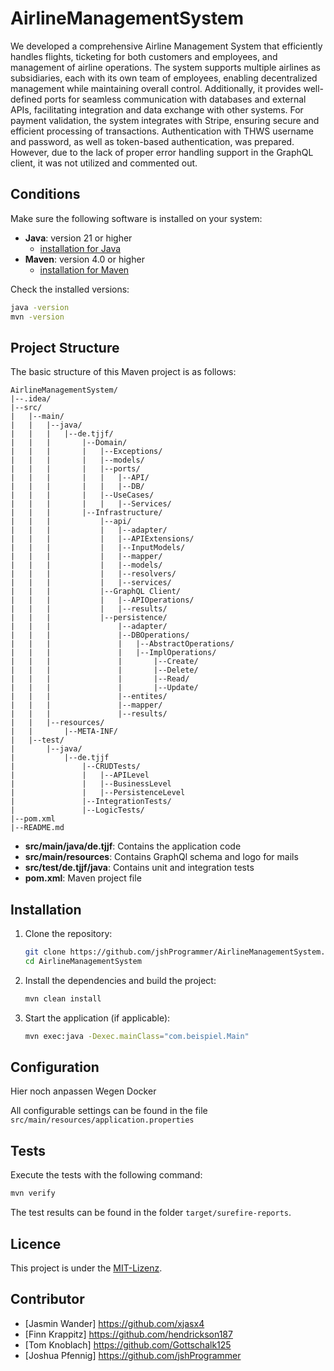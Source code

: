 # AirlineManagementSystem

We developed a comprehensive Airline Management System that efficiently handles flights, ticketing for both customers and employees, and management of airline operations. 
The system supports multiple airlines as subsidiaries, each with its own team of employees, enabling decentralized management while maintaining overall control.
Additionally, it provides well-defined ports for seamless communication with databases and external APIs, facilitating integration and data exchange with other systems. 
For payment validation, the system integrates with Stripe, ensuring secure and efficient processing of transactions. 
Authentication with THWS username and password, as well as token-based authentication, was prepared. However, due to the lack of proper error handling support in the GraphQL client, it was not utilized and commented out.

## Conditions

Make sure the following software is installed on your system:


- **Java**: version 21 or higher
    - [installation for Java](https://www.oracle.com/java/technologies/javase-downloads.html)
- **Maven**: version 4.0 or higher
    - [installation for Maven](https://maven.apache.org/install.html)

Check the installed versions:
```bash
java -version
mvn -version
```

## Project Structure

The basic structure of this Maven project is as follows:
```
AirlineManagementSystem/
|--.idea/
|--src/
|   |--main/
|   |   |--java/
|   |   |   |--de.tjjf/
|   |   |       |--Domain/
|   |   |       |   |--Exceptions/
|   |   |       |   |--models/
|   |   |       |   |--ports/
|   |   |       |   |   |--API/
|   |   |       |   |   |--DB/
|   |   |       |   |--UseCases/
|   |   |       |   |   |--Services/
|   |   |       |--Infrastructure/
|   |   |           |--api/
|   |   |           |   |--adapter/
|   |   |           |   |--APIExtensions/
|   |   |           |   |--InputModels/
|   |   |           |   |--mapper/
|   |   |           |   |--models/
|   |   |           |   |--resolvers/
|   |   |           |   |--services/
|   |   |           |--GraphQL Client/
|   |   |           |   |--APIOperations/
|   |   |           |   |--results/
|   |   |           |--persistence/
|   |   |               |--adapter/
|   |   |               |--DBOperations/
|   |   |               |   |--AbstractOperations/
|   |   |               |   |--ImplOperations/
|   |   |               |       |--Create/
|   |   |               |       |--Delete/
|   |   |               |       |--Read/
|   |   |               |       |--Update/
|   |   |               |--entites/
|   |   |               |--mapper/
|   |   |               |--results/
|   |   |--resources/
|   |       |--META-INF/
|   |--test/
|       |--java/
|           |--de.tjjf
|               |--CRUDTests/
|               |   |--APILevel
|               |   |--BusinessLevel
|               |   |--PersistenceLevel
|               |--IntegrationTests/
|               |--LogicTests/
|--pom.xml
|--README.md
```

- **src/main/java/de.tjjf**: Contains the application code
- **src/main/resources**: Contains GraphQl schema and logo for mails
- **src/test/de.tjjf/java**: Contains unit and integration tests
- **pom.xml**: Maven project file

## Installation

1. Clone the repository:
   ```bash
   git clone https://github.com/jshProgrammer/AirlineManagementSystem.git
   cd AirlineManagementSystem
   ```

2. Install the dependencies and build the project:
   ```bash
   mvn clean install
   ```

3. Start the application (if applicable):
   ```bash
   mvn exec:java -Dexec.mainClass="com.beispiel.Main"
   ```

## Configuration
Hier noch anpassen Wegen Docker 

All configurable settings can be found in the file `src/main/resources/application.properties`

## Tests

Execute the tests with the following command:
```bash
mvn verify
```

The test results can be found in the folder `target/surefire-reports`.

## Licence

This project is under the [MIT-Lizenz](LICENSE).

## Contributor

- [Jasmin Wander] https://github.com/xjasx4
- [Finn Krappitz] https://github.com/hendrickson187
- [Tom Knoblach] https://github.com/Gottschalk125
- [Joshua Pfennig] https://github.com/jshProgrammer


